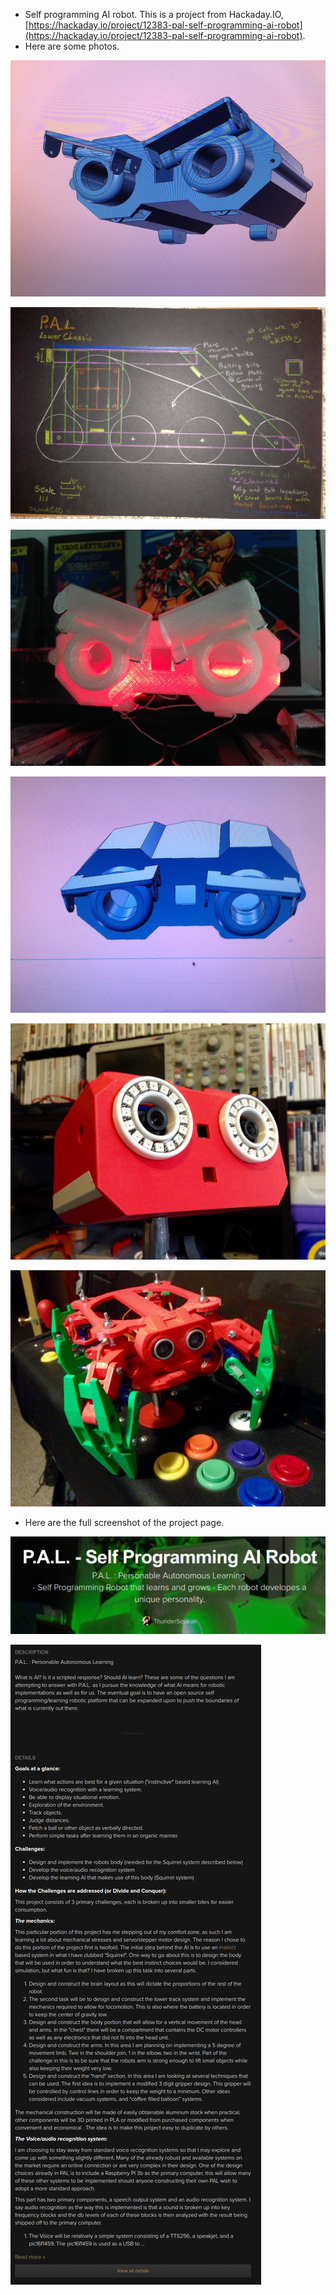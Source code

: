 * Self programming AI robot. This is a project from Hackaday.IO, [https://hackaday.io/project/12383-pal-self-programming-ai-robot](https://hackaday.io/project/12383-pal-self-programming-ai-robot).
* Here are some photos.

![./20161127-0445-gmt+2-self-programming-ai-robot-1.png](./20161127-0445-gmt+2-self-programming-ai-robot-1.png)


![./20161127-0445-gmt+2-self-programming-ai-robot-2.png](./20161127-0445-gmt+2-self-programming-ai-robot-2.png)


![./20161127-0445-gmt+2-self-programming-ai-robot-3.png](./20161127-0445-gmt+2-self-programming-ai-robot-3.png)


![./20161127-0445-gmt+2-self-programming-ai-robot-4.png](./20161127-0445-gmt+2-self-programming-ai-robot-4.png)


![./20161127-0445-gmt+2-self-programming-ai-robot-5.png](./20161127-0445-gmt+2-self-programming-ai-robot-5.png)


![./20161127-0445-gmt+2-self-programming-ai-robot-6.png](./20161127-0445-gmt+2-self-programming-ai-robot-6.png)

* Here are the full screenshot of the project page.

![./20161127-0445-gmt+2-self-programming-ai-robot-7.png](./20161127-0445-gmt+2-self-programming-ai-robot-7.png)

![./20161127-0445-gmt+2-self-programming-ai-robot-8.png](./20161127-0445-gmt+2-self-programming-ai-robot-8.png)